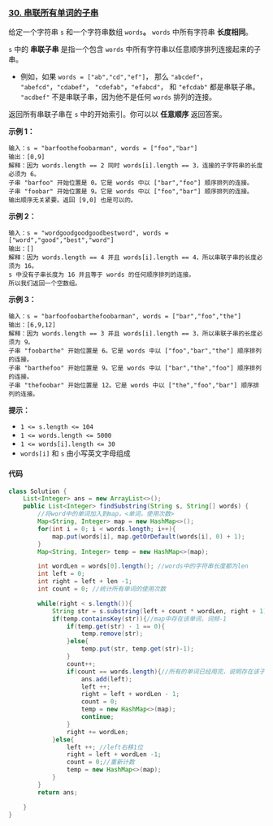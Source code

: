 ### [30. 串联所有单词的子串](https://leetcode.cn/problems/substring-with-concatenation-of-all-words/)

给定一个字符串 `s` 和一个字符串数组 `words`**。** `words` 中所有字符串 **长度相同**。

 `s` 中的 **串联子串** 是指一个包含 `words` 中所有字符串以任意顺序排列连接起来的子串。

- 例如，如果 `words = ["ab","cd","ef"]`， 那么 `"abcdef"`， `"abefcd"`，`"cdabef"`， `"cdefab"`，`"efabcd"`， 和 `"efcdab"` 都是串联子串。 `"acdbef"` 不是串联子串，因为他不是任何 `words` 排列的连接。

返回所有串联子串在 `s` 中的开始索引。你可以以 **任意顺序** 返回答案。

 

**示例 1：**

```
输入：s = "barfoothefoobarman", words = ["foo","bar"]
输出：[0,9]
解释：因为 words.length == 2 同时 words[i].length == 3，连接的子字符串的长度必须为 6。
子串 "barfoo" 开始位置是 0。它是 words 中以 ["bar","foo"] 顺序排列的连接。
子串 "foobar" 开始位置是 9。它是 words 中以 ["foo","bar"] 顺序排列的连接。
输出顺序无关紧要。返回 [9,0] 也是可以的。
```

**示例 2：**

```
输入：s = "wordgoodgoodgoodbestword", words = ["word","good","best","word"]
输出：[]
解释：因为 words.length == 4 并且 words[i].length == 4，所以串联子串的长度必须为 16。
s 中没有子串长度为 16 并且等于 words 的任何顺序排列的连接。
所以我们返回一个空数组。
```

**示例 3：**

```
输入：s = "barfoofoobarthefoobarman", words = ["bar","foo","the"]
输出：[6,9,12]
解释：因为 words.length == 3 并且 words[i].length == 3，所以串联子串的长度必须为 9。
子串 "foobarthe" 开始位置是 6。它是 words 中以 ["foo","bar","the"] 顺序排列的连接。
子串 "barthefoo" 开始位置是 9。它是 words 中以 ["bar","the","foo"] 顺序排列的连接。
子串 "thefoobar" 开始位置是 12。它是 words 中以 ["the","foo","bar"] 顺序排列的连接。
```

 

**提示：**

- `1 <= s.length <= 104`
- `1 <= words.length <= 5000`
- `1 <= words[i].length <= 30`
- `words[i]` 和 `s` 由小写英文字母组成



#### 代码

```java
class Solution {
    List<Integer> ans = new ArrayList<>();
    public List<Integer> findSubstring(String s, String[] words) {
        //将word中的单词加入到map，<单词，使用次数>
        Map<String, Integer> map = new HashMap<>();
        for(int i = 0; i < words.length; i++){
            map.put(words[i], map.getOrDefault(words[i], 0) + 1);
        }
        Map<String, Integer> temp = new HashMap<>(map);

        int wordLen = words[0].length(); //words中的字符串长度都为len
        int left = 0;
        int right = left + len -1;
        int count = 0; //统计所有单词的使用次数

        while(right < s.length()){
            String str = s.substring(left + count * wordLen, right + 1); 
            if(temp.containsKey(str)){//map中存在该单词，词频-1
                if(temp.get(str) - 1 == 0){
                    temp.remove(str);
                }else{
                    temp.put(str, temp.get(str)-1);
                }
                count++; 
                if(count == words.length){//所有的单词已经用完，说明存在该子串，继续移动left
                    ans.add(left);
                    left ++;
                    right = left + wordLen - 1;
                    count = 0;
                    temp = new HashMap<>(map);
                    continue;
                }
                right += wordLen;
            }else{
                left ++; //left右移1位
                right = left + wordLen -1;
                count = 0;//重新计数
                temp = new HashMap<>(map);
            }
        }
        return ans;

    }
} 
```


